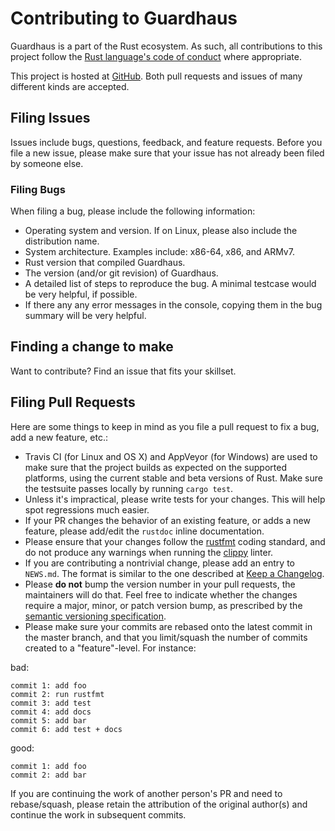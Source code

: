 # Contributing to Guardhaus

Guardhaus is a part of the Rust ecosystem. As such, all contributions to this project follow the
[Rust language's code of conduct](https://www.rust-lang.org/conduct.html) where appropriate.

This project is hosted at [GitHub](https://github.com/malept/guardhaus). Both pull requests and
issues of many different kinds are accepted.

## Filing Issues

Issues include bugs, questions, feedback, and feature requests. Before you file a new issue, please
make sure that your issue has not already been filed by someone else.

### Filing Bugs

When filing a bug, please include the following information:

* Operating system and version. If on Linux, please also include the distribution name.
* System architecture. Examples include: x86-64, x86, and ARMv7.
* Rust version that compiled Guardhaus.
* The version (and/or git revision) of Guardhaus.
* A detailed list of steps to reproduce the bug. A minimal testcase would be very helpful,
  if possible.
* If there any any error messages in the console, copying them in the bug summary will be
  very helpful.

## Finding a change to make

Want to contribute? Find an issue that fits your skillset.

## Filing Pull Requests

Here are some things to keep in mind as you file a pull request to fix a bug, add a new feature,
etc.:

* Travis CI (for Linux and OS X) and AppVeyor (for Windows) are used to make sure that the project
  builds as expected on the supported platforms, using the current stable and beta versions of Rust.
  Make sure the testsuite passes locally by running `cargo test`.
* Unless it's impractical, please write tests for your changes. This will help spot regressions
  much easier.
* If your PR changes the behavior of an existing feature, or adds a new feature, please add/edit
  the `rustdoc` inline documentation.
* Please ensure that your changes follow the [rustfmt](https://github.com/rust-lang-nursery/rustfmt)
  coding standard, and do not produce any warnings when running the
  [clippy](https://github.com/Manishearth/rust-clippy) linter.
* If you are contributing a nontrivial change, please add an entry to `NEWS.md`. The format is
  similar to the one described at [Keep a Changelog](http://keepachangelog.com/).
* Please **do not** bump the version number in your pull requests, the maintainers will do that.
  Feel free to indicate whether the changes require a major, minor, or patch version bump, as
  prescribed by the [semantic versioning specification](http://semver.org/).
* Please make sure your commits are rebased onto the latest commit in the master branch, and that
  you limit/squash the number of commits created to a "feature"-level. For instance:

bad:

```
commit 1: add foo
commit 2: run rustfmt
commit 3: add test
commit 4: add docs
commit 5: add bar
commit 6: add test + docs
```

good:

```
commit 1: add foo
commit 2: add bar
```

If you are continuing the work of another person's PR and need to rebase/squash, please retain the
attribution of the original author(s) and continue the work in subsequent commits.
